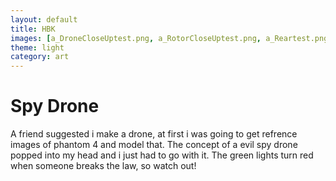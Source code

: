 ```yaml
---
layout: default
title: HBK
images: [a_DroneCloseUptest.png, a_RotorCloseUptest.png, a_Reartest.png, a_DroneRendertest.png, dronewire.png, dronewire2.png, dronewire3.png]
theme: light
category: art
---
```


# Spy Drone
A friend suggested i make a drone, at first i was going to get refrence images of  phantom 4 and model that. The concept of a evil spy drone popped
into my head and i just had to go with it. The green lights turn red when someone breaks the law, so watch out!
